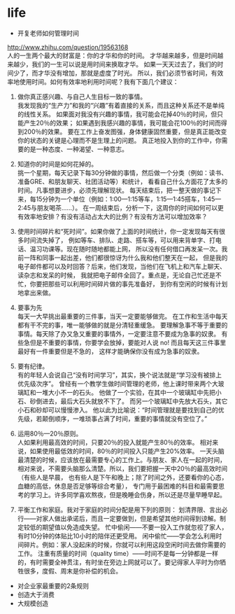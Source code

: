# life

* 开复老师如何管理时间

<http://www.zhihu.com/question/19563168>  
人的一生两个最大的财富是：你的才华和你的时间。
才华越来越多，但是时间越来越少，我们的一生可以说是用时间来换取才华。
如果一天天过去了，我们的时间少了，而才华没有增加，那就是虚度了时光。
所以，我们必须节省时间，有效率地使用时间。如何有效率地利用时间呢？我有下面几个建议：   

1. 做你真正感兴趣、与自己人生目标一致的事情。  
我发现我的“生产力”和我的“兴趣”有着直接的关系，而且这种关系还不是单纯的线性关系。
如果面对我没有兴趣的事情，我可能会花掉40％的时间，但只能产生20％的效果；
如果遇到我感兴趣的事情，我可能会花100％的时间而得到200％的效果。
要在工作上奋发图强，身体健康固然重要，但是真正能改变你的状态的关键是心理而不是生理上的问题。
真正地投入到你的工作中，你需要的是一种态度、一种渴望、一种意志。  

2. 知道你的时间是如何花掉的。  
挑一个星期，每天记录下每30分钟做的事情，然后做一个分类（例如：读书、准备GRE、和朋友聊天、社团活动等）和统计，
看看自己什么方面花了太多的时间。凡事想要进步，必须先理解现状。
每天结束后，把一整天做的事记下来，每15分钟为一个单位（例如：1:00—1:15等车，1:15—1:45搭车，1:45—2:45与朋友喝茶……）。
在一周结束后，分析一下，这周你的时间如何可以更有效率地安排？有没有活动占太大的比例？有没有方法可以增加效率？  

3. 使用时间碎片和“死时间”。如果你做了上面的时间统计，你一定发现每天有很多时间流失掉了，
例如等车、排队、走路、搭车等，可以用来背单字、打电话、温习功课等。现在随时随地都能上网，
所以没有任何借口再发呆一次。我前一阵和同事一起出差，他们都很惊讶为什么我和他们整天在一起，
但是我的电子邮件都可以及时回答？后来，他们发现，当他们在飞机上和汽车上聊天、读杂志和发呆的时候，
我就把电子邮件全回了。重点是，无论自己忙还是不忙，你要把那些可以利用时间碎片做的事先准备好，
到你有空闲的时候有计划地拿出来做。  

4. 要事为先  
每天一大早挑出最重要的三件事，当天一定要能够做完。
在工作和生活中每天都有干不完的事，唯一能够做的就是分清轻重缓急。
要理解急事不等于重要的事情。每天除了办又急又重要的事情外，一定要注意不要成为急事的奴隶。
有些急但是不重要的事情，你要学会放掉，要能对人说 no! 而且每天这三件事里最好有一件重要但是不急的，
这样才能确保你没有成为急事的奴隶。  

5. 要有纪律。  
有的年轻人会说自己“没有时间学习”，其实，换个说法就是“学习没有被排上优先级次序”。
曾经有一个教学生做时间管理的老师，他上课时带来两个大玻璃缸和一堆大小不一的石头。
他做了一个实验，在其中一个玻璃缸中先把小石、砂倒进去，最后大石头就放不下了。
而另一个玻璃缸中先放大石头，其它小石和砂却可以慢慢渗入。
他以此为比喻说：“时间管理就是要找到自己的优先级，若颠倒顺序，一堆琐事占满了时间，重要的事情就没有空位了。”  

6. 运用80％—20％原则。  
人如果利用最高效的时间，只要20％的投入就能产生80％的效率。
相对来说，如果使用最低效的时间，80％的时间投入只能产生20%效率。
一天头脑最清楚的时候，应该放在最需要专心的工作上。与朋友、家人在一起的时间，
相对来说，不需要头脑那么清楚。所以，我们要把握一天中20％的最高效时间（有些人是早晨，
也有些人是下午和晚上；除了时间之外，还要看你的心态，血糖的高低，休息是否足够等综合考量），
专门用于最困难的科目和最需要思考的学习上。许多同学喜欢熬夜，但是晚睡会伤身，所以还是尽量早睡早起。  

7. 平衡工作和家庭。我对于家庭的时间分配是用下列的原则： 
划清界限、言出必行——对家人做出承诺后，而且一定要做到，但是希望其他时间得到谅解。制定较低的期望值以免造成失望。
忙中偷闲——不要一投入工作就忽视了家人，有时10分钟的体贴比10小时的陪伴还更受用。
闲中偷忙——学会怎么利用时间碎片。例如：家人没起床的时候，你就可以利用这段空闲时间去做你需要的工作。
注重有质量的时间（quality time）——时间不是每一分钟都是一样的，有时需要全神贯注，有时坐在旁边上网就可以了。要记得家人平时为你牺牲很多，度假、周末是你补偿的机会。

* 对企业家最重要的2条规则
* 创造大于消费
* 大规模创造
